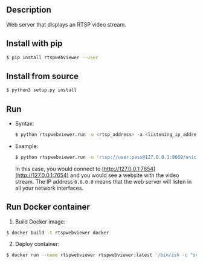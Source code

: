 Description
-----------

Web server that displays an RTSP video stream.

Install with pip
----------------

```bash
$ pip install rtspwebviewer --user
```

Install from source
-------------------

```bash
$ python3 setup.py install
```

Run 
---

* Syntax:
  ```bash
  $ python rtspwebviewer.run -u <rtsp_address> -a <listening_ip_address> -p <port> -t <web_title>
  ```

* Example:
  ```bash
  $ python rtspwebviewer.run -u 'rtsp://user:pass@127.0.0.1:8669/unicast' -a 0.0.0.0 -p 7654 -t 'RTSP Web Viewer'
  ```
  In this case, you would connect to [http://127.0.0.1:7654](http://127.0.0.1:7654) and you would see a website with the video stream. The IP address `0.0.0.0` means that the web server will listen in all your network interfaces.
  
 
Run Docker container
---------------------
1. Build Docker image:
```bash
$ docker build -t rtspwebviewer docker
```

2. Deploy container:
```bash
$ docker run --name rtspwebviewer rtspwebviewer:latest '/bin/zsh -c "source $HOME/.zshrc && python -m rtspwebviewer.run -u <rtsp_address> -a <listening_ip_address> -p <port> -t <web_title>"'
```
